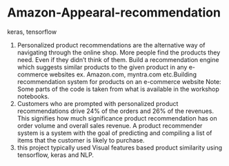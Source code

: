 # Amazon-Appearal-recommendation
keras, tensorflow 
1. Personalized product recommendations are the alternative way of navigating through the online shop. More people find the products they need. Even if they didn’t think of them. Build a recommendation engine which suggests similar products to the given product in any e-commerce websites ex. Amazon.com, myntra.com etc.Building recommendation system for products on an e-commerce website Note: Some parts of the code is taken from what is available in the workshop notebooks.
2. Customers who are prompted with personalized product recommendations drive 24% of the orders and 26% of the revenues. This signifies how much significance product recommendation has on order volume and overall sales revenue. A product recommender system is a system with the goal of predicting and compiling a list of items that the customer is likely to purchase.
3. this project typically used Visual features based product similarity using tensorflow, keras and NLP.
